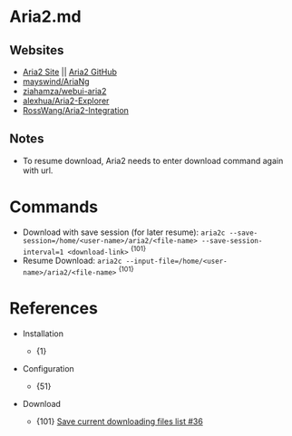 # Aria2.md

## Websites
* [Aria2 Site](https://aria2.github.io/) || [Aria2 GitHub](https://github.com/aria2/aria2)
* [mayswind/AriaNg](https://github.com/mayswind/AriaNg)
* [ziahamza/webui-aria2](https://github.com/ziahamza/webui-aria2)
* [alexhua/Aria2-Explorer](https://github.com/alexhua/Aria2-Explorer)
* [RossWang/Aria2-Integration](https://github.com/RossWang/Aria2-Integration)

## Notes
* To resume download, Aria2 needs to enter download command again with url.

# Commands
* Download with save session (for later resume): `aria2c --save-session=/home/<user-name>/aria2/<file-name> --save-session-interval=1 <download-link>` <sup>{101}</sup>
* Resume Download: `aria2c --input-file=/home/<user-name>/aria2/<file-name>` <sup>{101}</sup>

# References

* Installation
  * {1}

* Configuration
  * {51}

* Download
  * {101} [Save current downloading files list #36](https://github.com/ziahamza/webui-aria2/issues/36)
